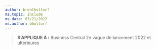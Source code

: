 ```yaml
---
author: brentholtorf
ms.topic: include
ms.date: 03/21/2022
ms.author: bholtorf
---
```

> **S’APPLIQUE À :** Business Central 2e vague de lancement 2022 et ultérieures